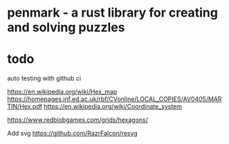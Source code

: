 # penmark - a rust library for creating and solving puzzles

# todo 
auto testing with github ci


https://en.wikipedia.org/wiki/Hex_map
https://homepages.inf.ed.ac.uk/rbf/CVonline/LOCAL_COPIES/AV0405/MARTIN/Hex.pdf
https://en.wikipedia.org/wiki/Coordinate_system

https://www.redblobgames.com/grids/hexagons/


Add svg 
https://github.com/RazrFalcon/resvg